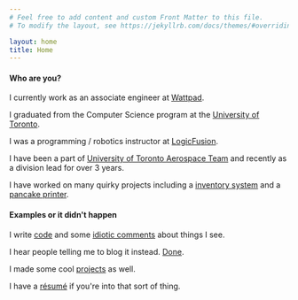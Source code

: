 ```yaml
---
# Feel free to add content and custom Front Matter to this file.
# To modify the layout, see https://jekyllrb.com/docs/themes/#overriding-theme-defaults

layout: home
title: Home
---
```


#### Who are you?

I currently work as an associate engineer at [Wattpad](https://company.wattpad.com).

I graduated from the Computer Science program at the [University of Toronto](https://utoronto.ca).

I was a programming / robotics instructor at [LogicFusion](https://logicfusion.ca).

I have been a part of [University of Toronto Aerospace Team](https://utat.ca) and recently as a division lead for over 3 years.

I have worked on many quirky projects including a [inventory system](/portfolio) and a [pancake printer](/portfolio).    

#### Examples or it didn't happen
I write [code](https://github.com/timothylock) and some [idiotic comments](https://www.twitter.com/timothyklock) about things I see.

I hear people telling me to blog it instead. [Done](/blog).

I made some cool [projects](/portfolio) as well.

I have a [résumé](timothy_lock_resume.pdf) if you're into that sort of thing.

